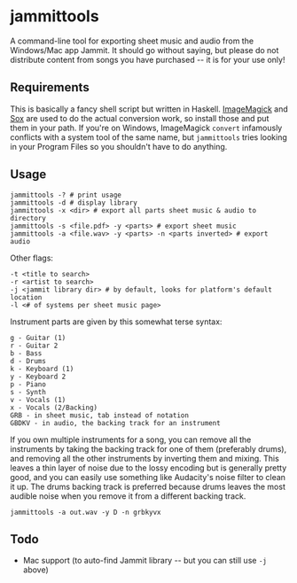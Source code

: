 # jammittools

A command-line tool for exporting sheet music and audio from the Windows/Mac app Jammit.
It should go without saying, but please do not distribute content from songs you have purchased --
it is for your use only!

## Requirements

This is basically a fancy shell script but written in Haskell.
[ImageMagick](http://www.imagemagick.org) and [Sox](http://sox.sourceforge.net/)
are used to do the actual conversion work, so install those and put them in your path.
If you're on Windows, ImageMagick `convert` infamously conflicts with a system tool of the same name,
but `jammittools` tries looking in your Program Files so you shouldn't have to do anything.

## Usage

    jammittools -? # print usage
    jammittools -d # display library
    jammittools -x <dir> # export all parts sheet music & audio to directory
    jammittools -s <file.pdf> -y <parts> # export sheet music
    jammittools -a <file.wav> -y <parts> -n <parts inverted> # export audio

Other flags:

    -t <title to search>
    -r <artist to search>
    -j <jammit library dir> # by default, looks for platform's default location
    -l <# of systems per sheet music page>

Instrument parts are given by this somewhat terse syntax:

    g - Guitar (1)
    r - Guitar 2
    b - Bass
    d - Drums
    k - Keyboard (1)
    y - Keyboard 2
    p - Piano
    s - Synth
    v - Vocals (1)
    x - Vocals (2/Backing)
    GRB - in sheet music, tab instead of notation
    GBDKV - in audio, the backing track for an instrument

If you own multiple instruments for a song, you can remove all the instruments by taking
the backing track for one of them (preferably drums), and removing all the other instruments
by inverting them and mixing. This leaves a thin layer of noise due to the lossy encoding
but is generally pretty good, and you can easily use something like Audacity's noise filter
to clean it up. The drums backing track is preferred because drums leaves the most audible
noise when you remove it from a different backing track.

    jammittools -a out.wav -y D -n grbkyvx

## Todo

* Mac support (to auto-find Jammit library -- but you can still use `-j` above)
